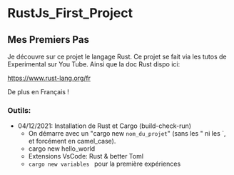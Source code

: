 # RustJs_First_Project

## Mes Premiers Pas

Je découvre sur ce projet le langage Rust.
Ce projet se fait via les tutos de Experimental sur You Tube.
Ainsi que la doc Rust dispo ici:

https://www.rust-lang.org/fr

De plus en Français !

### Outils:

- 04/12/2021: Installation de Rust et Cargo (build-check-run)
    - On démarre avec un "cargo new `nom_du_projet`" (sans les " ni les `, et forcément en camel_case).
    - cargo new hello_world
    - Extensions VsCode: Rust & better Toml
    - `cargo new variables ` pour la première expériences